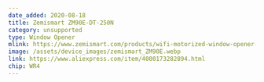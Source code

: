 ```yaml
---
date_added: 2020-08-18
title: Zemismart ZM90E-DT-250N
category: unsupported
type: Window Opener
mlink: https://www.zemismart.com/products/wifi-motorized-window-opener-electric-chain-tuya-smart-life-app-alexa-google-home-control-110v-240v
image: /assets/device_images/zemismart_ZM90E.webp
link: https://www.aliexpress.com/item/4000173282894.html
chip: WR4
---
```

